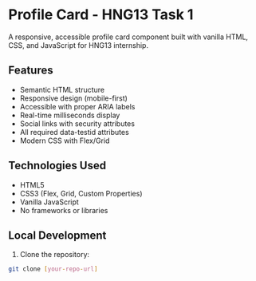 # Profile Card - HNG13 Task 1

A responsive, accessible profile card component built with vanilla HTML, CSS, and JavaScript for HNG13 internship.

## Features

- Semantic HTML structure
- Responsive design (mobile-first)
- Accessible with proper ARIA labels
- Real-time milliseconds display
- Social links with security attributes
- All required data-testid attributes
- Modern CSS with Flex/Grid

## Technologies Used

- HTML5
- CSS3 (Flex, Grid, Custom Properties)
- Vanilla JavaScript
- No frameworks or libraries

## Local Development

1. Clone the repository:

```bash
git clone [your-repo-url]
```
